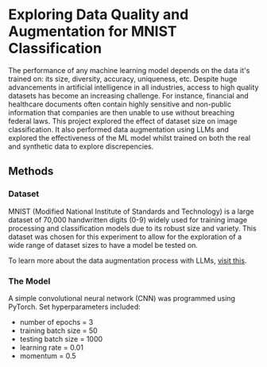 # Exploring Data Quality and Augmentation for MNIST Classification

The performance of any machine learning model depends on the data it's trained on: its size, diversity, accuracy, uniqueness, etc. Despite huge advancements in artificial intelligence in all industries, access to high quality datasets has become an increasing challenge. For instance, financial and healthcare documents often contain highly sensitive and non-public information that companies are then unable to use without breaching federal laws. This project explored the effect of dataset size on image classification. It also performed data augmentation using LLMs and explored the effectiveness of the ML model whilst trained on both the real and synthetic data to explore discrepencies.

## Methods
### Dataset
MNIST (Modified National Institute of Standards and Technology) is a large dataset of 70,000 handwritten digits (0-9) widely used for training image processing and classification models due to its robust size and variety. This dataset was chosen for this experiment to allow for the exploration of a wide range of dataset sizes to have a model be tested on. 

To learn more about the data augmentation process with LLMs, [visit this](https://github.com/erritax/MNIST-Data-Augmentation?tab=readme-ov-file).

### The Model
A simple convolutional neural network (CNN) was programmed using PyTorch. Set hyperparameters included:
- number of epochs = 3
- training batch size = 50
- testing batch size = 1000
- learning rate = 0.01
- momentum = 0.5
